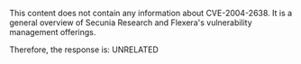 This content does not contain any information about CVE-2004-2638. It is a general overview of Secunia Research and Flexera's vulnerability management offerings.

Therefore, the response is: UNRELATED
